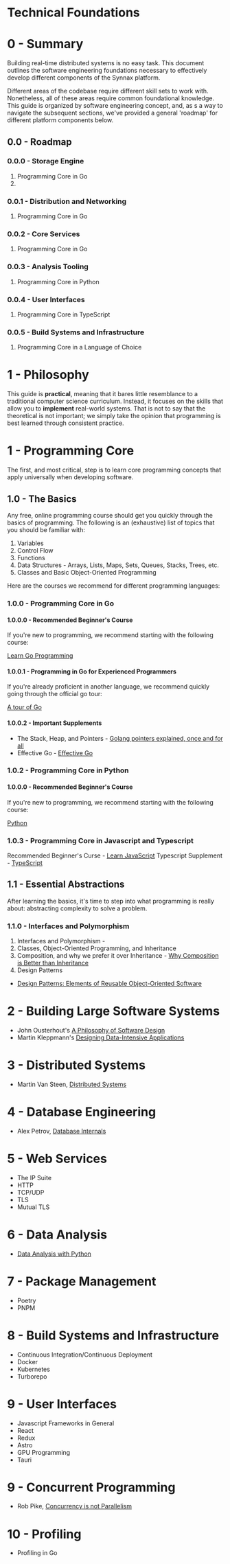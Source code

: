 # Technical Foundations

# 0 - Summary

Building real-time distributed systems is no easy task. This document outlines the
software engineering foundations necessary to effectively develop different components
of the Synnax platform.

Different areas of the codebase require different skill sets to work with. Nonetheless,
all of these areas require common foundational knowledge. This guide is organized
by software engineering concept, and, as s a way to navigate the subsequent sections,
we've provided a general 'roadmap' for different platform components below.

## 0.0 - Roadmap

### 0.0.0 - Storage Engine

1. Programming Core in Go
2.

### 0.0.1 - Distribution and Networking

1. Programming Core in Go

### 0.0.2 - Core Services

1. Programming Core in Go

### 0.0.3 - Analysis Tooling

1. Programming Core in Python

### 0.0.4 - User Interfaces

1. Programming Core in TypeScript

### 0.0.5 - Build Systems and Infrastructure

1. Programming Core in a Language of Choice

# 1 - Philosophy

This guide is **practical**, meaning that it bares little resemblance
to a traditional computer science curriculum. Instead, it focuses on the skills that
allow you to **implement** real-world systems. That is not to say that the theoretical
is not important; we simply take the opinion that programming is best learned through
consistent practice.

# 1 - Programming Core

The first, and most critical, step is to learn core programming concepts that apply
universally when developing software.

## 1.0 - The Basics

Any free, online programming course should get you quickly through the basics of
programming. The following is an (exhaustive) list of topics that you should be
familiar with:

1. Variables
2. Control Flow
3. Functions
4. Data Structures - Arrays, Lists, Maps, Sets, Queues, Stacks, Trees, etc.
5. Classes and Basic Object-Oriented Programming

Here are the courses we recommend for different programming languages:

### 1.0.0 - Programming Core in Go

#### 1.0.0.0 - Recommended Beginner's Course

If you're new to programming, we recommend starting with the following course:

[Learn Go Programming](https://www.youtube.com/watch?v=YS4e4q9oBaU&ab_channel=freeCodeCamp.org)

#### 1.0.0.1 - Programming in Go for Experienced Programmers

If you're already proficient in another language, we recommend quickly going through
the official go tour:

[A tour of Go](https://go.dev/learn/)

#### 1.0.0.2 - Important Supplements

- The Stack, Heap, and Pointers - [Golang pointers explained, once and for all](https://www.youtube.com/watch?v=sTFJtxJXkaY&ab_channel=JunminLee)
- Effective Go - [Effective Go](https://go.dev/doc/effective_go)

### 1.0.2 - Programming Core in Python

#### 1.0.0.0 - Recommended Beginner's Course

If you're new to programming, we recommend starting with the following course:

[Python](https://www.youtube.com/watch?v=rfscVS0vtbw)

### 1.0.3 - Programming Core in Javascript and Typescript

Recommended Beginner's Curse - [Learn JavaScript](https://www.youtube.com/watch?v=PkZNo7MFNFg&ab_channel=freeCodeCamp.org)
Typescript Supplement - [TypeScript](https://www.youtube.com/watch?v=30LWjhZzg50&ab_channel=freeCodeCamp.org)

## 1.1 - Essential Abstractions

After learning the basics, it's time to step into what programming is really about:
abstracting complexity to solve a problem.

### 1.1.0 - Interfaces and Polymorphism

1. Interfaces and Polymorphism -
2. Classes, Object-Oriented Programming, and Inheritance
3. Composition, and why we prefer it over Inheritance - [Why Composition is Better than Inheritance](https://www.youtube.com/watch?v=0mcP8ZpUR38)
4. Design Patterns

- [Design Patterns: Elements of Reusable Object-Oriented Software](https://www.amazon.com/dp/0201633612?ref_=cm_sw_r_cp_ud_dp_56C2VFSRGP5XW20DH7E4)

# 2 - Building Large Software Systems

- John Ousterhout's [A Philosophy of Software Design](https://www.amazon.com/Philosophy-Software-Design-John-Ousterhout/dp/1732102201)
- Martin Kleppmann's [Designing Data-Intensive Applications](https://a.co/d/4rHgKH3)

# 3 - Distributed Systems

- Martin Van Steen, [Distributed Systems](https://a.co/d/017uaCQ)

# 4 - Database Engineering

- Alex Petrov, [Database Internals](https://a.co/d/jfIHa0D)

# 5 - Web Services

- The IP Suite
- HTTP
- TCP/UDP
- TLS
- Mutual TLS

# 6 - Data Analysis

- [Data Analysis with Python](https://www.youtube.com/watch?v=r-uOLxNrNk8&ab_channel=freeCodeCamp.org)

# 7 - Package Management

- Poetry
- PNPM

# 8 - Build Systems and Infrastructure

- Continuous Integration/Continuous Deployment
- Docker
- Kubernetes
- Turborepo

# 9 - User Interfaces

- Javascript Frameworks in General
- React
- Redux
- Astro
- GPU Programming
- Tauri

# 9 - Concurrent Programming

- Rob Pike, [Concurrency is not Parallelism](https://www.youtube.com/watch?v=oV9rvDllKEg&ab_channel=gnbitcom)

# 10 - Profiling

- Profiling in Go
